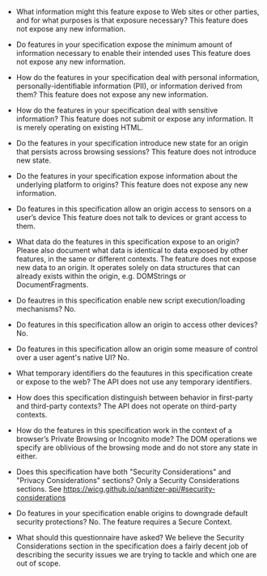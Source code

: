 * What information might this feature expose to Web sites or other parties, and for what purposes is that exposure necessary?
This feature does not expose any new information.

* Do features in your specification expose the minimum amount of information necessary to enable their intended uses
This feature does not expose any new information.

* How do the features in your specification deal with personal information, personally-identifiable information (PII), or information derived from them?
This feature does not expose any new information.

* How do the features in your specification deal with sensitive information?
This feature does not submit or expose any information. It is merely operating on existing HTML.

* Do the features in your specification introduce new state for an origin that persists across browsing sessions?
This feature does not introduce new state.

* Do the features in your specification expose information about the underlying platform to origins?
This feature does not expose any new information.

* Do features in this specification allow an origin access to sensors on a user’s device
This feature does not talk to devices or grant access to them.

* What data do the features in this specification expose to an origin? Please also document what data is identical to data exposed by other features, in the same or different contexts.
The feature does not expose new data to an origin. It operates solely on data structures that can already exists within the origin, e.g. DOMStrings or DocumentFragments.

* Do feautres in this specification enable new script execution/loading mechanisms?
No.

* Do features in this specification allow an origin to access other devices?
No.

* Do features in this specification allow an origin some measure of control over a user agent's native UI?
No.

* What temporary identifiers do the feautures in this specification create or expose to the web?
The API does not use any temporary identifiers.

* How does this specification distinguish between behavior in first-party and third-party contexts?
The API does not operate on third-party contexts.

* How do the features in this specification work in the context of a browser’s Private Browsing or Incognito mode?
The DOM operations we specify are oblivious of the browsing mode and do not store any state in either.

* Does this specification have both "Security Considerations" and "Privacy Considerations" sections?
Only a Security Considerations sections. See https://wicg.github.io/sanitizer-api/#security-considerations

* Do features in your specification enable origins to downgrade default security protections?
No. The feature requires a Secure Context.

* What should this questionnaire have asked?
We believe the Security Considerations section in the specification does a fairly decent job of describing the security issues we are trying to tackle and which one are out of scope.
